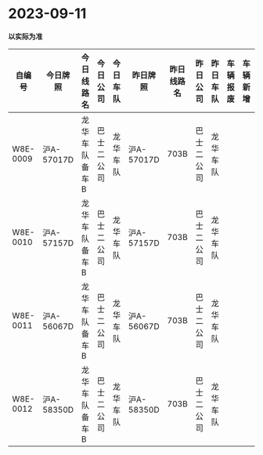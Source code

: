 # 2023-09-11

**以实际为准**

| 自编号      | 今日牌照      | 今日线路名   | 今日公司  | 今日车队 | 昨日牌照      | 昨日线路名 | 昨日公司  | 昨日车队 | 车辆报废 | 车辆新增 | 线路更改  | 车队更改 | 公司更改 | 牌照更改 |
|----------|-----------|---------|-------|------|-----------|-------|-------|------|------|------|-------|------|------|------|
| W8E-0009 | 沪A-57017D | 龙华车队备车B | 巴士二公司 | 龙华车队 | 沪A-57017D | 703B  | 巴士二公司 | 龙华车队 |      |      | 3线路更改 |      |      |      |
| W8E-0010 | 沪A-57157D | 龙华车队备车B | 巴士二公司 | 龙华车队 | 沪A-57157D | 703B  | 巴士二公司 | 龙华车队 |      |      | 3线路更改 |      |      |      |
| W8E-0011 | 沪A-56067D | 龙华车队备车B | 巴士二公司 | 龙华车队 | 沪A-56067D | 703B  | 巴士二公司 | 龙华车队 |      |      | 3线路更改 |      |      |      |
| W8E-0012 | 沪A-58350D | 龙华车队备车B | 巴士二公司 | 龙华车队 | 沪A-58350D | 703B  | 巴士二公司 | 龙华车队 |      |      | 3线路更改 |
